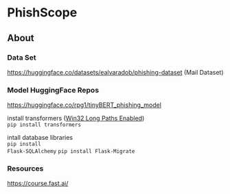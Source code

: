 # PhishScope
<div align="center">
</div>


## About

### Data Set
https://huggingface.co/datasets/ealvaradob/phishing-dataset  (Mail Dataset)

### Model HuggingFace Repos
https://huggingface.co/rpg1/tinyBERT_phishing_model

install transformers (<a href="https://www.tenforums.com/tutorials/51704-enable-disable-win32-long-paths-windows-10-a.html">Win32 Long Paths Enabled</a>)
<br>
<code>pip install transformers</code>

intall database libraries
<br>
<code>pip install Flask-SQLAlchemy</code>
<code>pip install Flask-Migrate</code>
### Resources
https://course.fast.ai/




